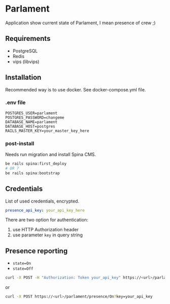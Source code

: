 # Parlament
Application show current state of Parlament, I mean presence of crew ;)

## Requirements

* PostgreSQL
* Redis
* vips (libvips)

## Installation

Recommended way is to use docker. See docker-compose.yml file.

### .env file

```
POSTGRES_USER=parlament
POSTGRES_PASSWORD=changeme
DATABASE_NAME=parlament
DATABASE_HOST=postgres
RAILS_MASTER_KEY=your_master_key_here
```

### post-install
Needs run migration and install Spina CMS.

```bash
be rails spina:first_deploy
# OR ?
be rails spina:bootstrap
```
## Credentials
List of used credentials, encrypted.
```yaml
presence_api_key: your_api_key_here
```

There are two option for authentication:
1. use HTTP Authorization header
2. use parameter `key` in query string

## Presence reporting
* `state=On`
* `state=Off`
```bash
curl -X POST -H "Authorization: Token your_api_key" https://<url>/parlament/presence/On
```
or 
```bash
curl -X POST https://<url>/parlament/presence/On?key=your_api_key
```
